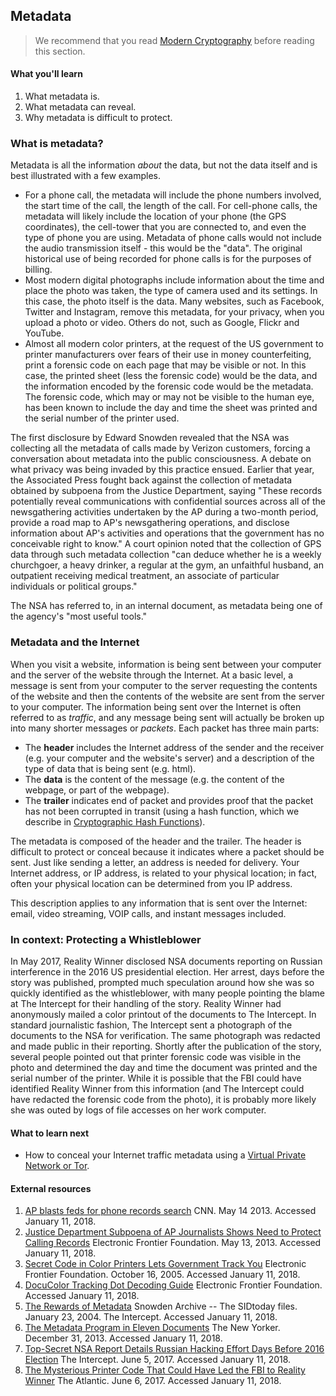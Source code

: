 ## Metadata

> We recommend that you read [Modern Cryptography](modern-cryptography.md) before reading this section.

#### What you'll learn

1. What metadata is.
1. What metadata can reveal.
1. Why metadata is difficult to protect.

### What is metadata?

Metadata is all the information *about* the data, but not the data itself and is best illustrated with a few examples.
* For a phone call, the metadata will include the phone numbers involved, the start time of the call, the length of the call. For cell-phone calls, the metadata will likely include the location of your phone (the GPS coordinates), the cell-tower that you are connected to, and even the type of phone you are using.  Metadata of phone calls would not include the audio transmission itself - this would be the "data".  The original historical use of being recorded for phone calls is for the purposes of billing. 
* Most modern digital photographs include information about the time and place the photo was taken, the type of camera used and its settings.  In this case, the photo itself is the data.  Many websites, such as Facebook, Twitter and Instagram, remove this metadata, for your privacy, when you upload a photo or video.  Others do not, such as Google, Flickr and YouTube.
* Almost all modern color printers, at the request of the US government to printer manufacturers over fears of their use in money counterfeiting, print a forensic code on each page that may be visible or not.  In this case, the printed sheet (less the forensic code) would be the data, and the information encoded by the forensic code would be the metadata. The forensic code, which may or may not be visible to the human eye, has been known to include the day and time the sheet was printed and the serial number of the printer used.

The first disclosure by Edward Snowden revealed that the NSA was collecting all the metadata of calls made by Verizon customers, forcing a conversation about metadata into the public consciousness. A debate on what privacy was being invaded by this practice ensued.  Earlier that year, the Associated Press fought back against the collection of metadata obtained by subpoena from the Justice Department, saying "These records potentially reveal communications with confidential sources across all of the newsgathering activities undertaken by the AP during a two-month period, provide a road map to AP's newsgathering operations, and disclose information about AP's activities and operations that the government has no conceivable right to know." A court opinion noted that the collection of GPS data through such metadata collection "can deduce whether he is a weekly churchgoer, a heavy drinker, a regular at the gym, an unfaithful husband, an outpatient receiving medical treatment, an associate of particular individuals or political groups."

The NSA has referred to, in an internal document, as metadata being one of the agency's "most useful tools."

### Metadata and the Internet

When you visit a website, information is being sent between your computer and the server of the website through the Internet. At a basic level, a message is sent from your computer to the server requesting the contents of the website and then the contents of the website are sent from the server to your computer.  The information being sent over the Internet is often referred to as *traffic*, and any message being sent will actually be broken up into many shorter messages or *packets*. Each packet has three main parts:
* The **header** includes the Internet address of the sender and the receiver (e.g. your computer and the website's server) and a description of the type of data that is being sent (e.g. html).
* The **data** is the content of the message (e.g. the content of the webpage, or part of the webpage).
* The **trailer**  indicates end of packet and provides proof that the packet has not been corrupted in transit (using a hash function, which we describe in [Cryptographic Hash Functions](cryptographic-hash.md)).

The metadata is composed of the header and the trailer.  The header is difficult to protect or conceal because it indicates where a packet should be sent.  Just like sending a letter, an address is needed for delivery.  Your Internet address, or IP address, is related to your physical location; in fact, often your physical location can be determined from you IP address.

This description applies to any information that is sent over the Internet: email, video streaming, VOIP calls, and instant messages included.

### In context: Protecting a Whistleblower

In May 2017, Reality Winner disclosed NSA documents reporting on Russian interference in the 2016 US presidential election.  Her arrest, days before the story was published, prompted much speculation around how she was so quickly identified as the whistleblower, with many people pointing the blame at The Intercept for their handling of the story.  Reality Winner had anonymously mailed a color printout of the documents to The Intercept.  In standard journalistic fashion, The Intercept sent a photograph of the documents to the NSA for verification.  The same photograph was redacted and made public in their reporting.  Shortly after the publication of the story, several people pointed out that printer forensic code was visible in the photo and determined the day and time the document was printed and the serial number of the printer.  While it is possible that the FBI could have identified Reality Winner from this information (and The Intercept could have redacted the forensic code from the photo), it is probably more likely she was outed by logs of file accesses on her work computer.

#### What to learn next

* How to conceal your Internet traffic metadata using a [Virtual Private Network or Tor](anonymous-routing.md).


#### External resources

1. [AP blasts feds for phone records search](http://www.cnn.com/2013/05/13/us/justice-ap-phones) CNN. May 14 2013. Accessed January 11, 2018.
1. [Justice Department Subpoena of AP Journalists Shows Need to Protect Calling Records](https://www.eff.org/deeplinks/2013/05/doj-subpoena-ap-journalists-shows-need-protect-calling-records) Electronic Frontier Foundation. May 13, 2013. Accessed January 11, 2018.
1. [Secret Code in Color Printers Lets Government Track You](https://www.eff.org/press/archives/2005/10/16) Electronic Frontier Foundation. October 16, 2005. Accessed January 11, 2018.
1. [DocuColor Tracking Dot Decoding Guide](https://w2.eff.org/Privacy/printers/docucolor/index.php) Electronic Frontier Foundation. Accessed January 11, 2018.
1. [The Rewards of Metadata](https://theintercept.com/snowden-sidtoday/3232989-the-rewards-of-metadata/) Snowden Archive -- The SIDtoday files. January 23, 2004. The Intercept. Accessed January 11, 2018.
1. [The Metadata Program in Eleven Documents](https://www.newyorker.com/news/daily-comment/the-metadata-program-in-eleven-documents) The New Yorker.  December 31, 2013. Accessed January 11, 2018.
1. [Top-Secret NSA Report Details Russian Hacking Effort Days Before 2016 Election](https://theintercept.com/2017/06/05/top-secret-nsa-report-details-russian-hacking-effort-days-before-2016-election/) The Intercept. June 5, 2017. Accessed January 11, 2018.
1. [The Mysterious Printer Code That Could Have Led the FBI to Reality Winner](https://www.theatlantic.com/technology/archive/2017/06/the-mysterious-printer-code-that-could-have-led-the-fbi-to-reality-winner/529350/
)  The Atlantic.  June 6, 2017. Accessed January 11, 2018.
